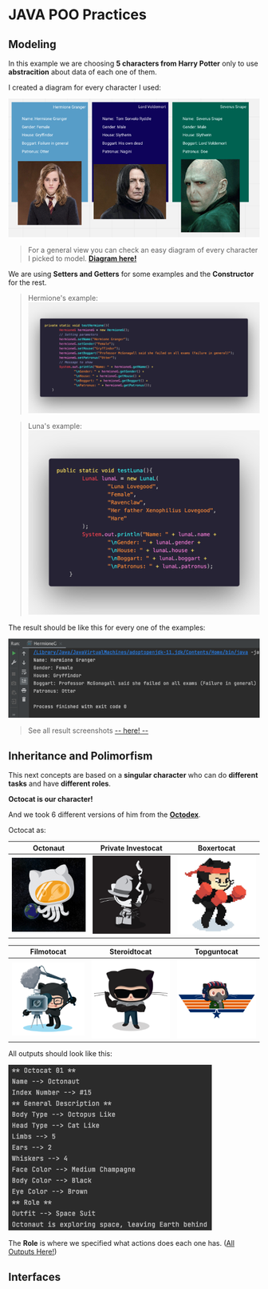 # JAVA POO Practices
## Modeling
In this example we are choosing **5 characters from Harry Potter** only to use **abstracition** about data of each one of them.

I created a diagram for every character I used:

![DiagramScreenshot](/screenshots/Diagram.png)

> For a general view you can check an easy diagram of every character I picked to model.
**[Diagram here!](https://miro.com/app/board/uXjVO722ibo=/?share_link_id=586921336453)**

We are using **Setters and Getters** for some examples and the **Constructor** for the rest.

> Hermione's example:
![SettersGetters](/screenshots/SettersGetters.png)

> Luna's example:
![Constructor](/screenshots/Constructor.png)

The result should be like this for every one of the examples:

![HermioneResult](/screenshots/Results/Hermione.png)

> See all result screenshots [-- here! --](/screenshots/Results/)

## Inheritance and Polimorfism
This next concepts are based on a **singular character** who can do **different tasks** and have **different roles**.

**Octocat is our character!**

And we took 6 different versions of him from the **[Octodex](https://octodex.github.com)**.

Octocat as:

| Octonaut | Private Investocat | Boxertocat |
| :---: | :---: | :---: |
| ![Octonaut](/screenshots/OctocatScreenshots/octonaut.jpg) | ![PrivateInvestocat](/screenshots/OctocatScreenshots/privateinvestocat.jpg) | ![Boxertocat](/screenshots/OctocatScreenshots/boxertocat_octodex.jpg) 

| Filmotocat | Steroidtocat | Topguntocat |
| :---: | :---: | :---: |
| ![Filmotocat](/screenshots/OctocatScreenshots/filmtocat.png) | ![Steroidtocat](/screenshots/OctocatScreenshots/steroidtocat.png) | ![Topguntocat](/screenshots/OctocatScreenshots/topguntocat.png) |

All outputs should look like this:

![OctonautOutput](/screenshots/OctocatScreenshots/Results/Octocat%2001.png)

The **Role** is where we specified what actions does each one has. ([All Outputs Here!](/screenshots/OctocatScreenshots/Results/))

## Interfaces